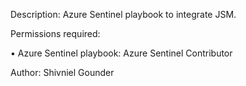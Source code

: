 Description: Azure Sentinel playbook to integrate JSM.

Permissions required:

• Azure Sentinel playbook: Azure Sentinel Contributor

Author: Shivniel Gounder

